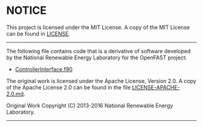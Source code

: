 # NOTICE

This project is licensed under the MIT License. A copy of the MIT License can be found in [LICENSE](LICENSE.md).

---------------------------------------------------------------------------

The following file contains code that is a derivative of software developed by the National Renewable Energy Laboratory for the OpenFAST project:

  - [ControllerInterface.f90](./Solver/src/libs/sources/ControllerInterface.f90)

The original work is licensed under the Apache License, Version 2.0. A copy of the Apache License 2.0 can be found in the file [LICENSE-APACHE-2.0.md](./thirdparty/LICENSE-APACHE-2.0.md).

Original Work Copyright (C) 2013-2016 National Renewable Energy Laboratory.

---------------------------------------------------------------------------